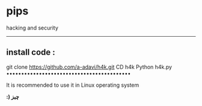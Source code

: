# pips
hacking and security
**********************************



install code :
--
git clone https://github.com/a-adavi/h4k.git
CD h4k
Python h4k.py
••••••••••••••••••••••••••••••••••••••••••


 


It is recommended to use it in  Linux operating system





**:) چیز**
